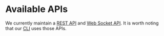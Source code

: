 # Available APIs

We currently maintain a [REST API](/docs/api/rest_api.md) and [Web Socket API](/docs/api/web_socket.md).
It is worth noting that our [CLI](/docs/platform/cli.md) uses those APIs.